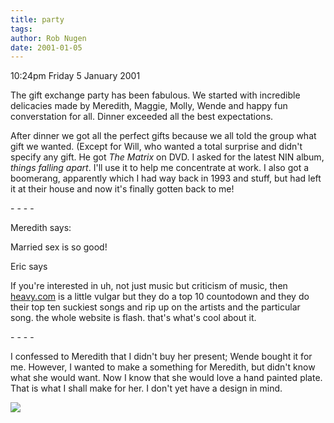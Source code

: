 ```yaml
---
title: party
tags: 
author: Rob Nugen
date: 2001-01-05
---
```


<p class=date>10:24pm Friday 5 January 2001</p>

<p>The gift exchange party has been fabulous.  We
started with incredible delicacies made by Meredith,
Maggie, Molly, Wende and happy fun converstation for
all.  Dinner exceeded all the best expectations.</p>

<p>After dinner we got all the perfect gifts because
we all told the group what gift we wanted.  (Except
for Will, who wanted a total surprise and didn't
specify any gift.  He got <em>The Matrix</em> on DVD.
I asked for the latest NIN album, <em>things falling
apart</em>.  I'll use it to help me concentrate at
work.  I also got a boomerang, apparently which I had
way back in 1993 and stuff, but had left it at their
house and now it's finally gotten back to me!</p>

<p>- - - -</p>

<p>Meredith says:</p>

<p class=message>Married sex is so good!</p>

<p>Eric says</p>

<p class=message>If you're interested in uh, not just
music but criticism of music, then <a
href="http://www.heavy.com">heavy.com</a> is a little
vulgar but they do a top 10 countodown and they do
their top ten suckiest songs and rip up on the artists
and the particular song.  the whole website is flash.
that's what's cool about it.</p>

<p>- - - -</p>

<p>I confessed to Meredith that I didn't buy her
present; Wende bought it for me.  However, I wanted to
make a something for Meredith, but didn't know what
she would want.  Now I know that she would love a hand
painted plate.  That is what I shall make for her.  I
don't yet have a design in mind.</p>

<p><img src="/images/rob/wL-ROB.gif"/></p>
